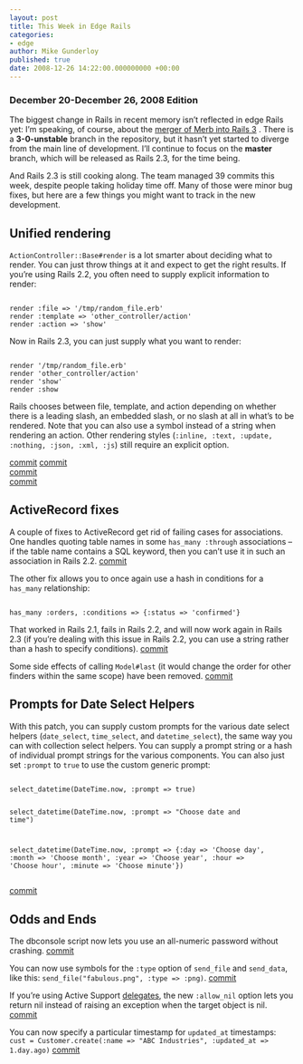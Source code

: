 ```yaml
---
layout: post
title: This Week in Edge Rails
categories:
- edge
author: Mike Gunderloy
published: true
date: 2008-12-26 14:22:00.000000000 +00:00
---
```

<h3>December 20-December 26, 2008 Edition</h3>
<p>The biggest change in Rails in recent memory isn&#8217;t reflected in edge Rails yet: I&#8217;m speaking, of course, about the <a href="http://weblog.rubyonrails.org/2008/12/23/merb-gets-merged-into-rails-3">merger of Merb into Rails 3</a> . There is a <strong>3-0-unstable</strong> branch in the repository, but it hasn&#8217;t yet started to diverge from the main line of development. I&#8217;ll continue to focus on the <strong>master</strong> branch, which will be released as Rails 2.3, for the time being.</p>
<p>And Rails 2.3 is still cooking along. The team managed 39 commits this week, despite people taking holiday time off. Many of those were minor bug fixes, but here are a few things you might want to track in the new development.</p>
<h2>Unified rendering</h2>
<p><code>ActionController::Base#render</code> is a lot smarter about deciding what to render. You can just throw things at it and expect to get the right results. If you&#8217;re using Rails 2.2, you often need to supply explicit information to render:</p>
<pre><code>
render :file =&gt; '/tmp/random_file.erb'
render :template =&gt; 'other_controller/action'
render :action =&gt; 'show'
</code></pre>
<p>Now in Rails 2.3, you can just supply what you want to render:</p>
<pre><code>
render '/tmp/random_file.erb'
render 'other_controller/action'
render 'show'
render :show
</code></pre>
<p>Rails chooses between file, template, and action depending on whether there is a leading slash, an embedded slash, or no slash at all in what&#8217;s to be rendered. Note that you can also use a symbol instead of a string when rendering an action. Other rendering styles (<code>:inline, :text, :update, :nothing, :json, :xml, :js</code>) still require an explicit option.</p>
<p><a href="http://github.com/rails/rails/commit/061952392afd1dae1aa97a816e9a0c79df7c4514">commit</a> <a href="http://github.com/rails/rails/commit/d67e03871eabb912434dafac3eeb8e6ea7c5585f">commit</a><br />
<a href="http://github.com/rails/rails/commit/cd1d6e8768ae13b11bc343701037b20ad35e6f1e">commit</a><br />
<a href="http://github.com/rails/rails/commit/80307c8b0a889acc7abb7f4e52fd4c02e1063ba8">commit</a></p>
<h2>ActiveRecord fixes</h2>
<p>A couple of fixes to ActiveRecord get rid of failing cases for associations. One handles quoting table names in some <code>has_many :through</code> associations &#8211; if the table name contains a <span class="caps">SQL</span> keyword, then you can&#8217;t use it in such an association in Rails 2.2. <a href="http://github.com/rails/rails/commit/75a133f92ff7e27b83032babf829d8a58803bb3c">commit</a></p>
<p>The other fix allows you to once again use a hash in conditions for a <code>has_many</code> relationship:</p>
<pre><code>
has_many :orders, :conditions =&gt; {:status =&gt; 'confirmed'}
</code></pre>
<p>That worked in Rails 2.1, fails in Rails 2.2, and will now work again in Rails 2.3 (if you&#8217;re dealing with this issue in Rails 2.2, you can use a string rather than a hash to specify conditions). <a href="http://github.com/rails/rails/commit/b17b9371c6a26484eb1984d45acffcdcd91b1ae1">commit</a></p>
<p>Some side effects of calling <code>Model#last</code> (it would change the order for other finders within the same scope) have been removed. <a href="http://github.com/rails/rails/commit/f7bd0beb67c5d9d50e37aa596605b91e61197fbe">commit</a></p>
<h2>Prompts for Date Select Helpers</h2>
<p>With this patch, you can supply custom prompts for the various date select helpers (<code>date_select</code>, <code>time_select</code>, and <code>datetime_select</code>), the same way you can with collection select helpers. You can supply a prompt string or a hash of individual prompt strings for the various components. You can also just set <code>:prompt</code> to <code>true</code> to use the custom generic prompt:</p>
<pre><code>
select_datetime(DateTime.now, :prompt =&gt; true)

select_datetime(DateTime.now, :prompt =&gt; "Choose date and time")

select_datetime(DateTime.now, :prompt =&gt; 
  {:day =&gt; 'Choose day', :month =&gt; 'Choose month', 
   :year =&gt; 'Choose year', :hour =&gt; 'Choose hour', 
   :minute =&gt; 'Choose minute'})
</code></pre>
<p><a href="http://github.com/rails/rails/commit/389534c38c3baaa63ce5cc2ba3bd169415419167">commit</a></p>
<h2>Odds and Ends</h2>
<p>The dbconsole script now lets you use an all-numeric password without crashing. <a href="http://github.com/rails/rails/commit/7cda0df7f1511a10c515165dbce76e5c68b654ff">commit</a></p>
<p>You can now use symbols for the <code>:type</code> option of <code>send_file</code> and <code>send_data</code>, like this: <code>send_file("fabulous.png", :type =&gt; :png)</code>. <a href="http://github.com/rails/rails/commit/fcd58dc27a99085b161f2463988d4ee373d44ec6">commit</a></p>
<p>If you&#8217;re using Active Support <a href="http://afreshcup.com/2008/10/19/coming-in-rails-22-delegate-prefixes/">delegates</a>, the new <code>:allow_nil</code> option lets you return nil instead of raising an exception when the target object is nil. <a href="http://github.com/rails/rails/commit/e8de7a67a5ef063164da022845a7cae1753da80e">commit</a></p>
<p>You can now specify a particular timestamp for <code>updated_at</code> timestamps: <code>cust = Customer.create(:name =&gt; "ABC Industries", :updated_at =&gt; 1.day.ago)</code> <a href="http://github.com/rails/rails/commit/63aac338332a06d3c9e28dde7954679703ec7620">commit</a></p>